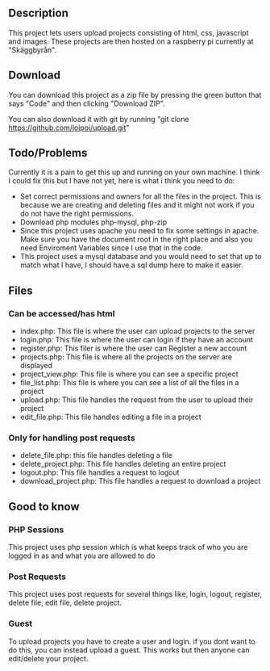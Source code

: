 ## Description
This project lets users upload projects consisting of html, css, javascript and images.
These projects are then  hosted on a raspberry pi currently at "Skäggbyrån".
## Download
You can download this project as a zip file by pressing the green button that says "Code" and then clicking "Download ZIP".

You can also download it with git by running "git clone https://github.com/joipoi/upload.git"

## Todo/Problems
Currently it is a pain to get this up and running on your own machine. I think I could fix this but I have not yet, here is what i think you need to do:
- Set correct permissions and owners for all the files in the project. This is because we are creating and deleting files and it might not work if you do not have the right permissions.
- Download php modules php-mysql, php-zip
- Since this project uses apache you need to fix some settings in apache. Make sure you have the document root in the right place and also you need Enviroment Variables since I use that in the code.
- This project uses a mysql database and you would need to set that up to match what I have, I should have a sql dump here to make it easier.

## Files

### Can be accessed/has html

- index.php: This file is where the user can upload projects to the server
- login.php: This file is where the user can login if they have an account
- register.php: This filer is where the user can Register a new account
- projects.php: This file is where all the projects on the server are displayed
- project_view.php: This file is where you can see a specific project
- file_list.php: This file is where you can see a list of all the files in a project
- upload.php: This file handles the request from the user to upload their project
- edit_file.php: This file handles editing a file in a project


### Only for handling post requests

- delete_file.php: this file handles deleting a file
- delete_project.php: This file handles deleting an entire project
- logout.php: This file handles a request to logout
- download_project.php: This file handles a request to download a project

## Good to know

### PHP Sessions
This project uses php session which is what keeps track of who you are logged in as and what you are allowed to do

### Post Requests
This project uses post requests for several things like, login, logout, register, delete file, edit file, delete project.

### Guest
To upload projects you have to create a user and login. if you dont want to do this, you can instead
upload a guest. This works but then anyone can edit/delete your project.
